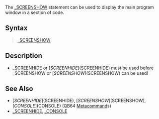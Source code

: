 The [_SCREENSHOW](_SCREENSHOW) statement can be used to display the main program window in a section of code.

## Syntax

>  [_SCREENSHOW](_SCREENSHOW)

## Description

* [_SCREENHIDE](_SCREENHIDE) or [$SCREENHIDE]($SCREENHIDE) must be used before _SCREENSHOW or [$SCREENSHOW]($SCREENSHOW) can be used!

## See Also

* [$SCREENHIDE]($SCREENHIDE), [$SCREENSHOW]($SCREENSHOW), [$CONSOLE]($CONSOLE) (QB64 [Metacommand](Metacommand)s)
* [_SCREENHIDE](_SCREENHIDE), [_CONSOLE](_CONSOLE)
